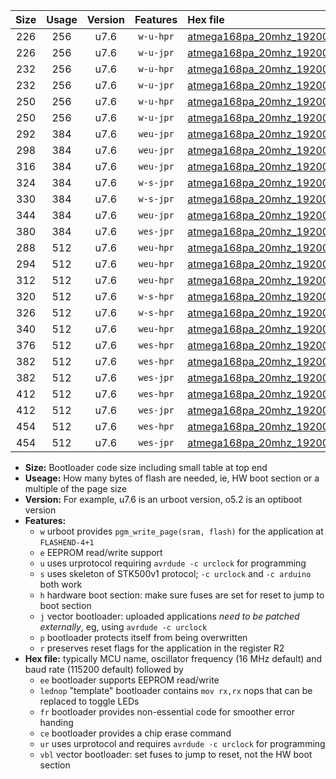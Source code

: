 |Size|Usage|Version|Features|Hex file|
|:-:|:-:|:-:|:-:|:--|
|226|256|u7.6|`w-u-hpr`|[atmega168pa_20mhz_19200bps_ur.hex](https://raw.githubusercontent.com/stefanrueger/urboot/main/atmega168pa_20mhz_19200bps_ur.hex)|
|226|256|u7.6|`w-u-jpr`|[atmega168pa_20mhz_19200bps_ur_vbl.hex](https://raw.githubusercontent.com/stefanrueger/urboot/main/atmega168pa_20mhz_19200bps_ur_vbl.hex)|
|232|256|u7.6|`w-u-hpr`|[atmega168pa_20mhz_19200bps_lednop_ur.hex](https://raw.githubusercontent.com/stefanrueger/urboot/main/atmega168pa_20mhz_19200bps_lednop_ur.hex)|
|232|256|u7.6|`w-u-jpr`|[atmega168pa_20mhz_19200bps_lednop_ur_vbl.hex](https://raw.githubusercontent.com/stefanrueger/urboot/main/atmega168pa_20mhz_19200bps_lednop_ur_vbl.hex)|
|250|256|u7.6|`w-u-hpr`|[atmega168pa_20mhz_19200bps_lednop_fr_ur.hex](https://raw.githubusercontent.com/stefanrueger/urboot/main/atmega168pa_20mhz_19200bps_lednop_fr_ur.hex)|
|250|256|u7.6|`w-u-jpr`|[atmega168pa_20mhz_19200bps_lednop_fr_ur_vbl.hex](https://raw.githubusercontent.com/stefanrueger/urboot/main/atmega168pa_20mhz_19200bps_lednop_fr_ur_vbl.hex)|
|292|384|u7.6|`weu-jpr`|[atmega168pa_20mhz_19200bps_ee_ur_vbl.hex](https://raw.githubusercontent.com/stefanrueger/urboot/main/atmega168pa_20mhz_19200bps_ee_ur_vbl.hex)|
|298|384|u7.6|`weu-jpr`|[atmega168pa_20mhz_19200bps_ee_lednop_ur_vbl.hex](https://raw.githubusercontent.com/stefanrueger/urboot/main/atmega168pa_20mhz_19200bps_ee_lednop_ur_vbl.hex)|
|316|384|u7.6|`weu-jpr`|[atmega168pa_20mhz_19200bps_ee_lednop_fr_ur_vbl.hex](https://raw.githubusercontent.com/stefanrueger/urboot/main/atmega168pa_20mhz_19200bps_ee_lednop_fr_ur_vbl.hex)|
|324|384|u7.6|`w-s-jpr`|[atmega168pa_20mhz_19200bps_vbl.hex](https://raw.githubusercontent.com/stefanrueger/urboot/main/atmega168pa_20mhz_19200bps_vbl.hex)|
|330|384|u7.6|`w-s-jpr`|[atmega168pa_20mhz_19200bps_lednop_vbl.hex](https://raw.githubusercontent.com/stefanrueger/urboot/main/atmega168pa_20mhz_19200bps_lednop_vbl.hex)|
|344|384|u7.6|`weu-jpr`|[atmega168pa_20mhz_19200bps_ee_lednop_fr_ce_ur_vbl.hex](https://raw.githubusercontent.com/stefanrueger/urboot/main/atmega168pa_20mhz_19200bps_ee_lednop_fr_ce_ur_vbl.hex)|
|380|384|u7.6|`wes-jpr`|[atmega168pa_20mhz_19200bps_ee_vbl.hex](https://raw.githubusercontent.com/stefanrueger/urboot/main/atmega168pa_20mhz_19200bps_ee_vbl.hex)|
|288|512|u7.6|`weu-hpr`|[atmega168pa_20mhz_19200bps_ee_ur.hex](https://raw.githubusercontent.com/stefanrueger/urboot/main/atmega168pa_20mhz_19200bps_ee_ur.hex)|
|294|512|u7.6|`weu-hpr`|[atmega168pa_20mhz_19200bps_ee_lednop_ur.hex](https://raw.githubusercontent.com/stefanrueger/urboot/main/atmega168pa_20mhz_19200bps_ee_lednop_ur.hex)|
|312|512|u7.6|`weu-hpr`|[atmega168pa_20mhz_19200bps_ee_lednop_fr_ur.hex](https://raw.githubusercontent.com/stefanrueger/urboot/main/atmega168pa_20mhz_19200bps_ee_lednop_fr_ur.hex)|
|320|512|u7.6|`w-s-hpr`|[atmega168pa_20mhz_19200bps.hex](https://raw.githubusercontent.com/stefanrueger/urboot/main/atmega168pa_20mhz_19200bps.hex)|
|326|512|u7.6|`w-s-hpr`|[atmega168pa_20mhz_19200bps_lednop.hex](https://raw.githubusercontent.com/stefanrueger/urboot/main/atmega168pa_20mhz_19200bps_lednop.hex)|
|340|512|u7.6|`weu-hpr`|[atmega168pa_20mhz_19200bps_ee_lednop_fr_ce_ur.hex](https://raw.githubusercontent.com/stefanrueger/urboot/main/atmega168pa_20mhz_19200bps_ee_lednop_fr_ce_ur.hex)|
|376|512|u7.6|`wes-hpr`|[atmega168pa_20mhz_19200bps_ee.hex](https://raw.githubusercontent.com/stefanrueger/urboot/main/atmega168pa_20mhz_19200bps_ee.hex)|
|382|512|u7.6|`wes-hpr`|[atmega168pa_20mhz_19200bps_ee_lednop.hex](https://raw.githubusercontent.com/stefanrueger/urboot/main/atmega168pa_20mhz_19200bps_ee_lednop.hex)|
|382|512|u7.6|`wes-jpr`|[atmega168pa_20mhz_19200bps_ee_lednop_vbl.hex](https://raw.githubusercontent.com/stefanrueger/urboot/main/atmega168pa_20mhz_19200bps_ee_lednop_vbl.hex)|
|412|512|u7.6|`wes-hpr`|[atmega168pa_20mhz_19200bps_ee_lednop_fr.hex](https://raw.githubusercontent.com/stefanrueger/urboot/main/atmega168pa_20mhz_19200bps_ee_lednop_fr.hex)|
|412|512|u7.6|`wes-jpr`|[atmega168pa_20mhz_19200bps_ee_lednop_fr_vbl.hex](https://raw.githubusercontent.com/stefanrueger/urboot/main/atmega168pa_20mhz_19200bps_ee_lednop_fr_vbl.hex)|
|454|512|u7.6|`wes-hpr`|[atmega168pa_20mhz_19200bps_ee_lednop_fr_ce.hex](https://raw.githubusercontent.com/stefanrueger/urboot/main/atmega168pa_20mhz_19200bps_ee_lednop_fr_ce.hex)|
|454|512|u7.6|`wes-jpr`|[atmega168pa_20mhz_19200bps_ee_lednop_fr_ce_vbl.hex](https://raw.githubusercontent.com/stefanrueger/urboot/main/atmega168pa_20mhz_19200bps_ee_lednop_fr_ce_vbl.hex)|

- **Size:** Bootloader code size including small table at top end
- **Useage:** How many bytes of flash are needed, ie, HW boot section or a multiple of the page size
- **Version:** For example, u7.6 is an urboot version, o5.2 is an optiboot version
- **Features:**
  + `w` urboot provides `pgm_write_page(sram, flash)` for the application at `FLASHEND-4+1`
  + `e` EEPROM read/write support
  + `u` uses urprotocol requiring `avrdude -c urclock` for programming
  + `s` uses skeleton of STK500v1 protocol; `-c urclock` and `-c arduino` both work
  + `h` hardware boot section: make sure fuses are set for reset to jump to boot section
  + `j` vector bootloader: uploaded applications *need to be patched externally*, eg, using `avrdude -c urclock`
  + `p` bootloader protects itself from being overwritten
  + `r` preserves reset flags for the application in the register R2
- **Hex file:** typically MCU name, oscillator frequency (16 MHz default) and baud rate (115200 default) followed by
  + `ee` bootloader supports EEPROM read/write
  + `lednop` "template" bootloader contains `mov rx,rx` nops that can be replaced to toggle LEDs
  + `fr` bootloader provides non-essential code for smoother error handing
  + `ce` bootloader provides a chip erase command
  + `ur` uses urprotocol and requires `avrdude -c urclock` for programming
  + `vbl` vector bootloader: set fuses to jump to reset, not the HW boot section
